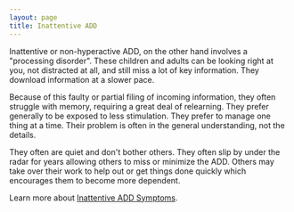 ```yaml
---
layout: page
title: Inattentive ADD
---
```


Inattentive or non-hyperactive ADD, on the other hand involves a "processing disorder". These children and adults can be looking right at you, not distracted at all, and still miss a lot of key information. They download information at a slower pace.

Because of this faulty or partial filing of incoming information, they often struggle with memory, requiring a great deal of relearning. They prefer generally to be exposed to less stimulation. They prefer to manage one thing at a time. Their problem is often in the general understanding, not the details.

They often are quiet and don't bother others. They often slip by under the radar for years allowing others to miss or minimize the ADD. Others may take over their work to help out or get things done quickly which encourages them to become more dependent.

Learn more about [Inattentive ADD Symptoms](/symptoms#inattentive-non-hyperactive-symptoms).
